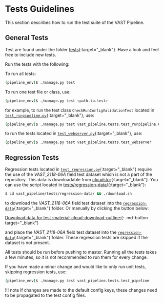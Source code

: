 # Tests Guidelines

This section describes how to run the test suite of the VAST Pipeline.

## General Tests

Test are found under the folder [tests](https://github.com/askap-vast/vast-pipeline/blob/master/vast_pipeline/tests/){:target="_blank"}. Have a look and feel free to include new tests.

Run the tests with the following:

To run all tests:

```bash
(pipeline_env)$ ./manage.py test
```

To run one test file or class, use:

```bash
(pipeline_env)$ ./manage.py test <path.to.test>
```

for example, to run the test class `CheckRunConfigValidationTest` located in [`test_runpipeline.py`](https://github.com/askap-vast/vast-pipeline/blob/master/vast_pipeline/tests/test_runpipeline.py){:target="_blank"}, use:

```bash
(pipeline_env)$ ./manage.py test vast_pipeline.tests.test_runpipeline.CheckRunConfigValidationTest
```

to run the tests located in [`test_webserver.py`](https://github.com/askap-vast/vast-pipeline/blob/master/vast_pipeline/tests/test_webserver.py){:target="_blank"}, use:

```bash
(pipeline_env)$ ./manage.py test vast_pipeline.tests.test_webserver
```

## Regression Tests

Regression tests located in [`test_regression.py`](https://github.com/askap-vast/vast-pipeline/blob/master/vast_pipeline/tests/test_regression.py){:target="_blank"} require the use of the _VAST_2118-06A_ field test dataset which is not a part of the repository. This data is downloadable from [cloudstor](https://cloudstor.aarnet.edu.au/plus/s/xjh0aRr1EGY6Bt3){:target="_blank"}. You can use the script located in [tests/regression-data/](https://github.com/askap-vast/vast-pipeline/blob/master/vast_pipeline/tests/regression-data/){:target="_blank"}:

```bash
$ cd vast_pipeline/tests/regression-data/ && ./download.sh
```

to download the _VAST_2118-06A_ field test dataset into the [`regression-data`](https://github.com/askap-vast/vast-pipeline/blob/master/vast_pipeline/tests/regression-data/){:target="_blank"} folder. Or manually by clicking the button below:

[Download data for test :material-cloud-download-outline:](https://cloudstor.aarnet.edu.au/plus/s/xjh0aRr1EGY6Bt3/download){: .md-button target="_blank"}

and place the _VAST_2118-06A_ field test dataset into the [`regression-data`](https://github.com/askap-vast/vast-pipeline/blob/master/vast_pipeline/tests/regression-data/){:target="_blank"} folder. These regression tests are skipped if the dataset is not present.

All tests should be run before pushing to master. Running all the tests takes a few minutes, so it is not recommended to run them for every change.

If you have made a minor change and would like to only run unit tests, skipping regression tests, use:

```bash
(pipeline_env)$ ./manage.py test vast_pipeline.tests.test_pipeline
```

!!! note
    If changes are made to the default config keys, these changes need to be propagated to the test config files.
